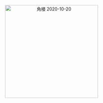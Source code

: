 <center><img style="display:block; width: 300px; height: 300px;" src="https://user-images.githubusercontent.com/499038/114888370-bf9e1700-9e3b-11eb-8f16-bd6502bf85ac.jpeg" alt="角楼 2020-10-20" /></center>
